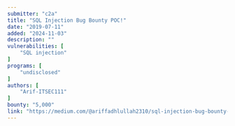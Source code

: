 ```yaml
---
submitter: "c2a"
title: "SQL Injection Bug Bounty POC!"
date: "2019-07-11"
added: "2024-11-03"
description: ""
vulnerabilities: [
    "SQL injection"
]
programs: [
    "undisclosed"
]
authors: [
    "Arif-ITSEC111"
]
bounty: "5,000"
link: "https://medium.com/@ariffadhlullah2310/sql-injection-bug-bounty-110e92e71ec3"
---
```




